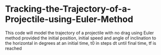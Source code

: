 # Tracking-the-Trajectory-of-a-Projectile-using-Euler-Method
This code will model the trajectory of a projectile with no drag using Euler method provided the initial position, initial speed and angle of inclination to the horizontal in degrees at an initial time, t0 in steps dt until final time, tf is reached
